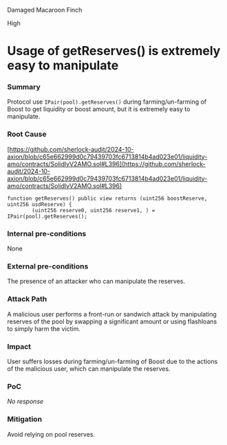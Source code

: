 Damaged Macaroon Finch

High

# Usage of getReserves() is extremely easy to manipulate

### Summary

Protocol use `IPair(pool).getReserves()` during farming/un-farming of Boost to get liquidity or boost amount, but it is extremely easy to manipulate.

### Root Cause

[https://github.com/sherlock-audit/2024-10-axion/blob/c65e662999d0c79439703fc6713814b4ad023e01/liquidity-amo/contracts/SolidlyV2AMO.sol#L396](https://github.com/sherlock-audit/2024-10-axion/blob/c65e662999d0c79439703fc6713814b4ad023e01/liquidity-amo/contracts/SolidlyV2AMO.sol#L396)
```solidity
function getReserves() public view returns (uint256 boostReserve, uint256 usdReserve) {
        (uint256 reserve0, uint256 reserve1, ) = IPair(pool).getReserves();
```

### Internal pre-conditions

None

### External pre-conditions

The presence of an attacker who can manipulate the reserves.

### Attack Path

A malicious user performs a front-run or sandwich attack by manipulating reserves ​​of the pool by swapping a significant amount or using flashloans to simply harm the victim.

### Impact

User suffers losses during farming/un-farming of Boost due to the actions of the malicious user, which can manipulate the reserves.

### PoC

_No response_

### Mitigation

Avoid relying on pool reserves.